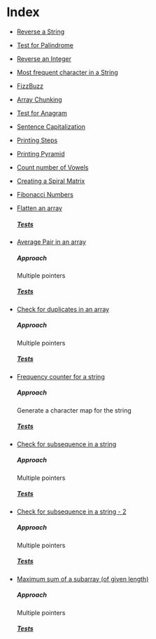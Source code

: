 # Index

* [Reverse a String](https://github.com/dsinecos/Algorithms-DataStructures/blob/master/exercises/reversestring/index.js)

* [Test for Palindrome](https://github.com/dsinecos/Algorithms-DataStructures/blob/master/exercises/palindrome/index.js)

* [Reverse an Integer](https://github.com/dsinecos/Algorithms-DataStructures/blob/master/exercises/reverseint/index.js)

* [Most frequent character in a String](https://github.com/dsinecos/Algorithms-DataStructures/blob/master/exercises/maxchar/index.js)

* [FizzBuzz](https://github.com/dsinecos/Algorithms-DataStructures/blob/master/exercises/fizzbuzz/index.js)

* [Array Chunking](https://github.com/dsinecos/Algorithms-DataStructures/blob/master/exercises/chunk/index.js)

* [Test for Anagram](https://github.com/dsinecos/Algorithms-DataStructures/blob/master/exercises/anagrams/index.js)

* [Sentence Capitalization](https://github.com/dsinecos/Algorithms-DataStructures/blob/master/exercises/capitalize/index.js)

* [Printing Steps](https://github.com/dsinecos/Algorithms-DataStructures/blob/master/exercises/steps/index.js)

* [Printing Pyramid](https://github.com/dsinecos/Algorithms-DataStructures/blob/master/exercises/pyramid/index.js)

* [Count number of Vowels](https://github.com/dsinecos/Algorithms-DataStructures/blob/master/exercises/vowels/index.js)

* [Creating a Spiral Matrix](https://github.com/dsinecos/Algorithms-DataStructures/blob/master/exercises/matrix/index.js)

* [Fibonacci Numbers](https://github.com/dsinecos/Algorithms-DataStructures/blob/master/exercises/fib/index.js)

* [Flatten an array](https://github.com/dsinecos/algorithmsUdemy/blob/master/flattenArray.js)
  ##### [Tests](https://github.com/dsinecos/algorithmsUdemy/blob/master/test/testFlattenArray.js)

* [Average Pair in an array](https://github.com/dsinecos/algorithm-practice/blob/master/averagePair.js)
  ##### Approach
  Multiple pointers
  ##### [Tests](https://github.com/dsinecos/algorithm-practice/blob/master/tests/test-averagePair.js)

* [Check for duplicates in an array](https://github.com/dsinecos/algorithm-practice/blob/master/checkDuplicates.js)
  ##### Approach
  Multiple pointers
  ##### [Tests](https://github.com/dsinecos/algorithm-practice/blob/master/tests/test-checkDuplicates.js)

* [Frequency counter for a string](https://github.com/dsinecos/algorithm-practice/blob/master/frequencyCounter.js)
  ##### Approach
  Generate a character map for the string
  ##### [Tests](https://github.com/dsinecos/algorithm-practice/blob/master/tests/test-frequencyCounter.js)

* [Check for subsequence in a string](https://github.com/dsinecos/algorithm-practice/blob/master/isSubsequence.js)
  ##### Approach
  Multiple pointers
  ##### [Tests](https://github.com/dsinecos/algorithm-practice/blob/master/tests/test-isSubsequence.js)

* [Check for subsequence in a string - 2](https://github.com/dsinecos/algorithm-practice/blob/68369f577691ef9129ef9df4ab854a28e6037388/isSubsequence.js)
  ##### Approach
  Multiple pointers
  ##### [Tests](https://github.com/dsinecos/algorithm-practice/blob/68369f577691ef9129ef9df4ab854a28e6037388/tests/test-isSubsequence.js)

* [Maximum sum of a subarray (of given length)](https://github.com/dsinecos/algorithm-practice/blob/master/maxSubArraySum.js)
  ##### Approach
  Multiple pointers
  ##### [Tests](https://github.com/dsinecos/algorithm-practice/blob/master/tests/test-maxSubArraySum.js)